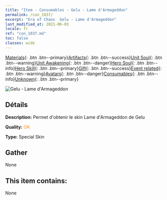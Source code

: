 ```yaml
---
title: "Item - Consumables - Gelu - Lame d'Armageddon"
permalink: /con_1037/
excerpt: "Era of Chaos  Gelu - Lame d'Armageddon"
last_modified_at: 2021-06-03
locale: fr
ref: "con_1037.md"
toc: false
classes: wide
---
```

 [Materials](/ItemsFR/){: .btn .btn--primary}[Artifacts](/ItemsFR/Artifacts/){: .btn .btn--success}[Unit Soul](/ItemsFR/UnitSoul/){: .btn .btn--warning}[Unit Awakening](/ItemsFR/UnitAwakening/){: .btn .btn--danger}[Hero Soul](/ItemsFR/HeroSoul/){: .btn .btn--info}[Hero Skill](/ItemsFR/HeroSkill/){: .btn .btn--primary}[Gift](/ItemsFR/Gift/){: .btn .btn--success}[Event related](/ItemsFR/Events/){: .btn .btn--warning}[Avatars](/ItemsFR/Avatars/){: .btn .btn--danger}[Consumables](/ItemsFR/Consumables/){: .btn .btn--info}[Unknown](/ItemsFR/Unknown/){: .btn .btn--primary}

 ![Gelu - Lame d'Armageddon](/images/h/h_Gelu4.jpg)

## Détails
 **Description:** Permet d'obtenir le skin Lame d'Armageddon de Gelu

 **Quality:** <span style="color: #FF8C00">OK</span>

 **Type:** Special Skin

## Gather

  None

## This item contains:

  None


